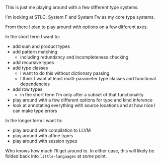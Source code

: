 This is just me playing around with a few different type systems.

I'm looking at STLC, System F and System Fw as my core type systems.

From there I plan to play around with options on a few different axes.

In the short term I want to:

- add sum and product types
- add pattern matching
    - including redundancy and incompleteness checking
- add recursive types
- add type classes
    - I want to do this without dictionary passing
    - I think I want at least multi-parameter type classes and functional dependencies
- add row types
    - in the short term I'm only after a subset of that functionality
- play around with a few different options for type and kind inference
- look at annotating everything with source locations and at how nice I can make type errors

In the longer term I want to:

- play around with compilation to LLVM
- play around with affine types
- play around with session types

Who knows how much I'll get around to.  In either case, this will likely be folded back into `little-languages` at some point.
